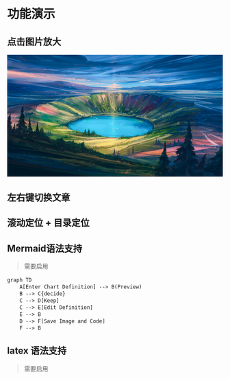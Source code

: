 
# 功能演示

## 点击图片放大

![](https://raw.githubusercontent.com/learner-lu/picbed/master/background.jpg)

## 左右键切换文章

## 滚动定位 + 目录定位

## Mermaid语法支持

> 需要启用

```mermaid
graph TD
    A[Enter Chart Definition] --> B(Preview)
    B --> C{decide}
    C --> D[Keep]
    C --> E[Edit Definition]
    E --> B
    D --> F[Save Image and Code]
    F --> B
```

## latex 语法支持

> 需要启用
